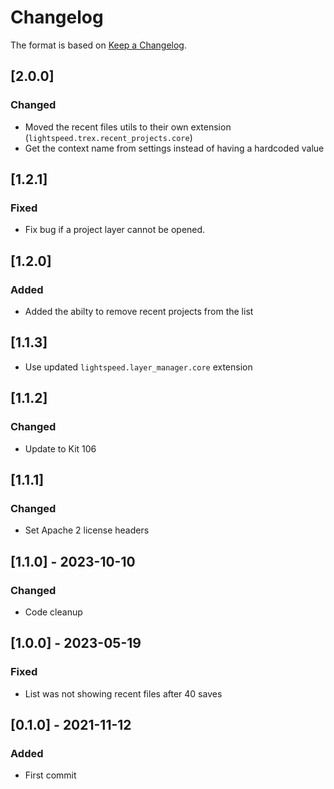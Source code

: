 # Changelog
The format is based on [Keep a Changelog](https://keepachangelog.com/en/1.0.0/).

## [2.0.0]
### Changed
- Moved the recent files utils to their own extension (`lightspeed.trex.recent_projects.core`)
- Get the context name from settings instead of having a hardcoded value

## [1.2.1]
### Fixed
- Fix bug if a project layer cannot be opened.

## [1.2.0]
### Added
- Added the abilty to remove recent projects from the list

## [1.1.3]
- Use updated `lightspeed.layer_manager.core` extension

## [1.1.2]
### Changed
- Update to Kit 106

## [1.1.1]
### Changed
- Set Apache 2 license headers

## [1.1.0] - 2023-10-10
### Changed
- Code cleanup

## [1.0.0] - 2023-05-19
### Fixed
- List was not showing recent files after 40 saves

## [0.1.0] - 2021-11-12
### Added
- First commit
